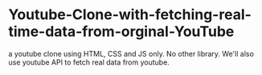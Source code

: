 # Youtube-Clone-with-fetching-real-time-data-from-orginal-YouTube
a youtube clone using HTML, CSS and JS only. No other library. We'll also use youtube API to fetch real data from youtube.
